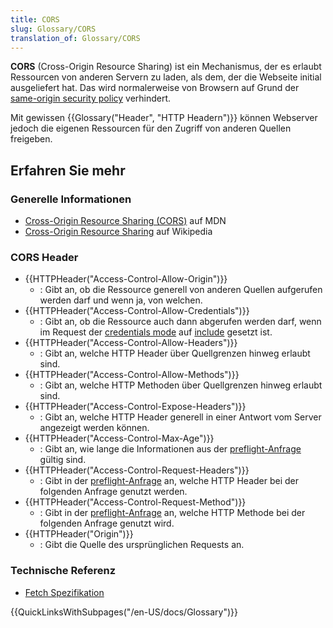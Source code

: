 ```yaml
---
title: CORS
slug: Glossary/CORS
translation_of: Glossary/CORS
---
```

**CORS** (Cross-Origin Resource Sharing) ist ein Mechanismus, der es erlaubt Ressourcen von anderen Servern zu laden, als dem, der die Webseite initial ausgeliefert hat. Das wird normalerweise von Browsern auf Grund der [same-origin security policy](/de/docs/Web/Security/Same-origin_policy) verhindert.

Mit gewissen {{Glossary("Header", "HTTP Headern")}} können Webserver jedoch die eigenen Ressourcen für den Zugriff von anderen Quellen freigeben.

## Erfahren Sie mehr

### Generelle Informationen

- [Cross-Origin Resource Sharing (CORS)](/de/docs/Web/HTTP/CORS) auf MDN
- [Cross-Origin Resource Sharing](https://de.wikipedia.org/wiki/Cross-Origin_Resource_Sharing) auf Wikipedia

### CORS Header

- {{HTTPHeader("Access-Control-Allow-Origin")}}
  - : Gibt an, ob die Ressource generell von anderen Quellen aufgerufen werden darf und wenn ja, von welchen.
- {{HTTPHeader("Access-Control-Allow-Credentials")}}
  - : Gibt an, ob die Ressource auch dann abgerufen werden darf, wenn im Request der [credentials mode](https://fetch.spec.whatwg.org/#concept-request-credentials-mode) auf [include](https://fetch.spec.whatwg.org/#concept-request-credentials-mode) gesetzt ist.
- {{HTTPHeader("Access-Control-Allow-Headers")}}
  - : Gibt an, welche HTTP Header über Quellgrenzen hinweg erlaubt sind.
- {{HTTPHeader("Access-Control-Allow-Methods")}}
  - : Gibt an, welche HTTP Methoden über Quellgrenzen hinweg erlaubt sind.
- {{HTTPHeader("Access-Control-Expose-Headers")}}
  - : Gibt an, welche HTTP Header generell in einer Antwort vom Server angezeigt werden können.
- {{HTTPHeader("Access-Control-Max-Age")}}
  - : Gibt an, wie lange die Informationen aus der [preflight-Anfrage](/de/docs/Glossary/Preflight_request) gültig sind.
- {{HTTPHeader("Access-Control-Request-Headers")}}
  - : Gibt in der [preflight-Anfrage](/de/docs/Glossary/Preflight_request) an, welche HTTP Header bei der folgenden Anfrage genutzt werden.
- {{HTTPHeader("Access-Control-Request-Method")}}
  - : Gibt in der [preflight-Anfrage](/de/docs/Glossary/Preflight_request) an, welche HTTP Methode bei der folgenden Anfrage genutzt wird.
- {{HTTPHeader("Origin")}}
  - : Gibt die Quelle des ursprünglichen Requests an.

### Technische Referenz

- [Fetch Spezifikation](https://fetch.spec.whatwg.org)

{{QuickLinksWithSubpages("/en-US/docs/Glossary")}}
